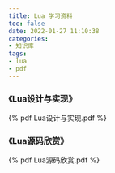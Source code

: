 ```yaml
---
title: Lua 学习资料
toc: false
date: 2022-01-27 11:10:38
categories:
- 知识库
tags:
- lua
- pdf
---
```


### 《Lua设计与实现》

{% pdf Lua设计与实现.pdf %}

### 《Lua源码欣赏》

{% pdf Lua源码欣赏.pdf %}


